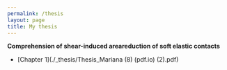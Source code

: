 ```yaml
---
permalink: /thesis
layout: page
title: My thesis
---
```


**Comprehension of shear-induced areareduction of soft elastic contacts**

* [Chapter 1](./_thesis/Thesis_Mariana (8) (pdf.io) (2).pdf)


